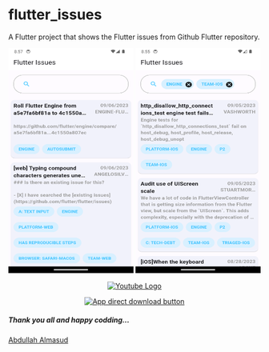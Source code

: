 # flutter_issues
A Flutter project that shows the Flutter issues from Github Flutter repository.

<p align="center">
  <img width="250" height="450" src="https://raw.githubusercontent.com/almasud/flutter_issues/master/screenshots/issues_page_.png" alt="Issues Page"/>
  <img width="250" height="450" src="https://raw.githubusercontent.com/almasud/flutter_issues/master/screenshots/issues_with_labels_filter.png" alt="Issues with labels filter"/>
</p>

<p align="center">
  <a href="https://www.youtube.com/shorts/K_nqpE5Zt6M" target="_blank">
    <img width="180" height="90" src="https://upload.wikimedia.org/wikipedia/commons/b/b8/YouTube_Logo_2017.svg" alt="Youtube Logo"/>
  </a>
</p>

<p align="center">
  <a target="_blank" href="https://github.com/almasud/flutter_issues/raw/master/apk/flutter_issues.apk">
    <img width="220" height="90" src="https://github.com/almasud/almasud.github.io/raw/master/projects/augmented_learn/images/direct_apk_download.png" alt="App direct download button"/>
  </a>
</p>


##### Thank you all and happy codding...
[Abdullah Almasud](https://almasud.github.io)